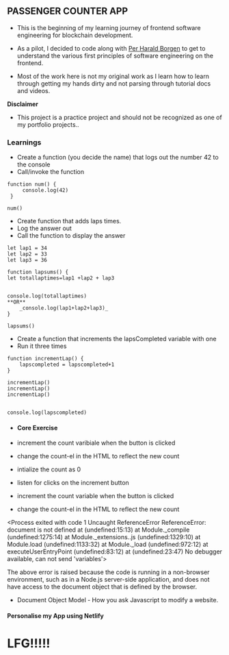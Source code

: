 ## PASSENGER COUNTER APP

* This is the beginning of my learning journey of frontend software engineering for blockchain development.

* As a pilot,  I decided to code along with [Per Harald Borgen](https://scrimba.com/learn/learnjavascript) to get to understand the various first principles of software engineering on the frontend. 

* Most of the work here is not my original work as I learn how to learn through getting my hands dirty and not parsing through tutorial docs and videos.


**Disclaimer** 
- This project is a practice project and should not be recognized as one of my portfolio projects..

### Learnings 
-  Create a function (you decide the name) that logs out the number 42 to the console
-  Call/invoke the function

``` 
function num() {
     console.log(42)
 }

num()
```

- Create function that adds laps times.
- Log the answer out 
- Call the function to display the answer
```
let lap1 = 34
let lap2 = 33
let lap3 = 36

function lapsums() {
let totallaptimes=lap1 +lap2 + lap3


console.log(totallaptimes)
**OR**
    _console.log(lap1+lap2+lap3)_
}

lapsums()
```

- Create a function that increments the lapsCompleted variable with one
- Run it three times 


```let lapscompleted = 0 
function incrementLap() {
    lapscompleted = lapscompleted+1
}

incrementLap()
incrementLap()
incrementLap()


console.log(lapscompleted)
```

* #### Core Exercise

- increment the count varibiale when the button is clicked
- change the count-el in the HTML to reflect the new count 



- intialize the count as 0
- listen for clicks on the increment button
- increment the count variable when the button is clicked
- change the count-el in the HTML to reflect the new count


<Process exited with code 1
Uncaught ReferenceError ReferenceError: document is not defined
    at <anonymous> (undefined:15:13)
    at Module._compile (undefined:1275:14)
    at Module._extensions..js (undefined:1329:10)
    at Module.load (undefined:1133:32)
    at Module._load (undefined:972:12)
    at executeUserEntryPoint (undefined:83:12)
    at <anonymous> (undefined:23:47)
No debugger available, can not send 'variables'>

The above error is raised because the code is running in a non-browser environment, such as in a Node.js server-side application, and does not have access to the document object that is defined by the browser.


- Document Object Model - How you ask Javascript to modify a website.


#### Personalise my App using Netlify

# LFG!!!!!


